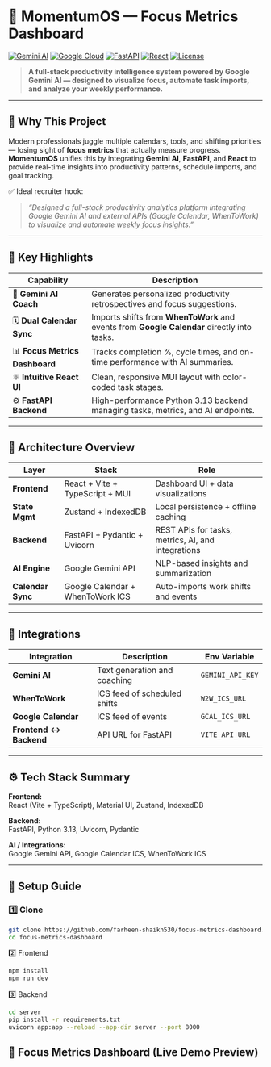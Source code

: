 # 🚀 MomentumOS — Focus Metrics Dashboard  
[![Gemini AI](https://img.shields.io/badge/AI-Gemini-blueviolet?logo=google)](https://deepmind.google/technologies/gemini/)
[![Google Cloud](https://img.shields.io/badge/Powered_by-Google_Cloud-red?logo=googlecloud)](https://cloud.google.com/)
[![FastAPI](https://img.shields.io/badge/API-FastAPI-teal?logo=fastapi)](https://fastapi.tiangolo.com/)
[![React](https://img.shields.io/badge/Frontend-React-blue?logo=react)](https://react.dev/)
[![License](https://img.shields.io/badge/license-MIT-yellow.svg)](LICENSE)

> **A full-stack productivity intelligence system powered by Google Gemini AI — designed to visualize focus, automate task imports, and analyze your weekly performance.**

---

## 🎯 Why This Project

Modern professionals juggle multiple calendars, tools, and shifting priorities — losing sight of **focus metrics** that actually measure progress.  
**MomentumOS** unifies this by integrating **Gemini AI**, **FastAPI**, and **React** to provide real-time insights into productivity patterns, schedule imports, and goal tracking.

✅ Ideal recruiter hook:
> *“Designed a full-stack productivity analytics platform integrating Google Gemini AI and external APIs (Google Calendar, WhenToWork) to visualize and automate weekly focus insights.”*

---

## 🧩 Key Highlights

| Capability | Description |
|-------------|-------------|
| 🧠 **Gemini AI Coach** | Generates personalized productivity retrospectives and focus suggestions. |
| 🗓 **Dual Calendar Sync** | Imports shifts from **WhenToWork** and events from **Google Calendar** directly into tasks. |
| 📊 **Focus Metrics Dashboard** | Tracks completion %, cycle times, and on-time performance with AI summaries. |
| ⚛️ **Intuitive React UI** | Clean, responsive MUI layout with color-coded task stages. |
| ⚙️ **FastAPI Backend** | High-performance Python 3.13 backend managing tasks, metrics, and AI endpoints. |

---

## 🧠 Architecture Overview

| Layer | Stack | Role |
|-------|--------|------|
| **Frontend** | React + Vite + TypeScript + MUI | Dashboard UI + data visualizations |
| **State Mgmt** | Zustand + IndexedDB | Local persistence + offline caching |
| **Backend** | FastAPI + Pydantic + Uvicorn | REST APIs for tasks, metrics, AI, and integrations |
| **AI Engine** | Google Gemini API | NLP-based insights and summarization |
| **Calendar Sync** | Google Calendar + WhenToWork ICS | Auto-imports work shifts and events |

---

## 🔗 Integrations

| Integration | Description | Env Variable |
|--------------|--------------|---------------|
| **Gemini AI** | Text generation and coaching | `GEMINI_API_KEY` |
| **WhenToWork** | ICS feed of scheduled shifts | `W2W_ICS_URL` |
| **Google Calendar** | ICS feed of events | `GCAL_ICS_URL` |
| **Frontend ↔ Backend** | API URL for FastAPI | `VITE_API_URL` |

---

## ⚙️ Tech Stack Summary

**Frontend:**  
React (Vite + TypeScript), Material UI, Zustand, IndexedDB  

**Backend:**  
FastAPI, Python 3.13, Uvicorn, Pydantic  

**AI / Integrations:**  
Google Gemini API, Google Calendar ICS, WhenToWork ICS  

---

## 🧭 Setup Guide

### 1️⃣ Clone
```bash
git clone https://github.com/farheen-shaikh530/focus-metrics-dashboard.git
cd focus-metrics-dashboard
```

2️⃣ Frontend
```bash
npm install
npm run dev
```

3️⃣ Backend
```bash
cd server
pip install -r requirements.txt
uvicorn app:app --reload --app-dir server --port 8000
```

## 🌟 Focus Metrics Dashboard (Live Demo Preview)

  



